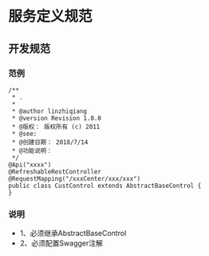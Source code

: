 # 服务定义规范

## 开发规范
### 范例
```
/**
 * .
 *
 * @author linzhiqiang
 * @version Revision 1.0.0
 * @版权： 版权所有 (c) 2011
 * @see:
 * @创建日期： 2018/7/14
 * @功能说明：
 */
@Api("xxxx")
@RefreshableRestController
@RequestMapping("/xxxCenter/xxx/xxx")
public class CustControl extends AbstractBaseControl {
}
```
### 说明
+ 1、必须继承AbstractBaseControl
+ 2、必须配置Swagger注解


